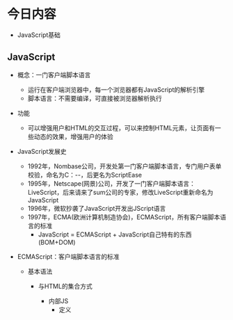 # 今日内容
- JavaScript基础


## JavaScript
- 概念：一门客户端脚本语言
    - 运行在客户端浏览器中，每一个浏览器都有JavaScript的解析引擎
    - 脚本语言：不需要编译，可直接被浏览器解析执行

- 功能
    - 可以增强用户和HTML的交互过程，可以来控制HTML元素，让页面有一些动态的效果，增强用户的体验
    
    
- JavaScript发展史
    - 1992年，Nombase公司，开发处第一门客户端脚本语言，专门用户表单校验，命名为C：--，后更名为ScriptEase
    - 1995年，Netscape(网景)公司，开发了一门客户端脚本语言：LiveScript，后来请来了sum公司的专家，修改LiveScript重新命名为JavaScript
    - 1996年，微软抄袭了JavaScript开发出JScript语言
    - 1997年，ECMA(欧洲计算机制造协会)，ECMAScript，所有客户端脚本语言的标准 
        - JavaScript = ECMAScript + JavaScript自己特有的东西(BOM+DOM)

- ECMAScript：客户端脚本语言的标准
    - 基本语法
        - 与HTML的集合方式
            - 内部JS
                - 定义<script>标签，标签体内容就是js代码
            - 外部JS
                - 定义<script>标签，通过src属性引入外部的js文件
            - 注意事项
                - -<script>标签可以定义在HTML页面的任意地方，但是定义的位置会影响执行的顺序
                - -<script>标签可以定义多个
        - 注释
            - 单行注释：//注释内容
            - 多行注释：/*注释内容*/
        - 数据类型
            - 原始数据类型(基本数据类型)
                - number：数字。 整数/小数/NaN(not a number 一个不是数字的数字类型)
                - String：字符串。"abc" "abc" 'a' 'abc'
                - boolean：true和false
                - null：一个对象为空的占位符
                - undefined：未定义，如果一个变量没有给初始化值，则会被默认赋值为undefined
            - 引用数据类型：对象
        - 变量
            - 变量：一小块存储数据的空间
            - Java语言是强类型的语言，而JavaScript是弱类型语言
                - 强类型：在开辟变量存储空间时，定义了空间将来存储的数据的数据类型只能存储固定类型的数据
                - 弱类型：在开辟变量存储空间时，不定义空间将来的存储的数据类型，可以存放任意类型的数据
            - 语法
                - var 变量名 = 初始化值;
                
        - 运算符
            - 一元运算符：只有一个运算数的运算符
                - ++ -- ， +(正好) +3
                - ++ --：自增，自减
                    - ++(--)在前，先自增(自减)，再运算
                    - ++(--)在后，先自减(自增)，再运算
            - 算术运算符
                - + - * / % ...
            - 赋值运算符
                - = += -+ == %= /= ...
            - 比较运算符
                - > < >= <= == ===(全等于)
            - 逻辑运算符
                - && || !
                    - 其他类型转boolean
                        - number：0或NaN为假，其他为真
                        - string：除了空字符串其("")，他都是true
                        - null&undefined：都是false
                        - 对象：所有对象都为true
            - 三元运算符
                - 语法
                    - 表达式? 值1:值2
                    - 判断表达式的值如果是true则取值1，否则取值2
                        var a = 3; var b = 4;
                        var c = a > b ? 1:0;
                        alert(c)
        
        - 流程控制语句
            - if...else...
            - switch
                - 在Java中switch语句可以接收的数据类型：byte int shor char 枚举(1.5) String(1.7)
                    - switch(变量)
                        - case 值：
                - 在JS中，可以接收任何原始数据类型
            - while
            - do...while
            - for
        - JS特殊语法
            - 语句以;结尾，如果一行只有一条语句则;可以省略(不建议)
            - 变量的定义使用var关键字，也可以不使用
                - 用和不用的区
                    - 用：定义的变量是局部变量
                    - 不用：定义的变量是全局变量(不建议)
        
    - 基本对象
        - Function：函数对象
            - 创建
                - var fun = new Function(形式参数,方法体);  不推荐
                - function 方法名称(形式参数列表){方法体}
                - var 方法名 = function(形式参数列表){方法体}
        
            - 方法
            - 属性
                - length：代表形参的个数
            - 特点
                - 方法定义时，形参的类型不用写，返回值类型也可不用写
                - 方法是一个对象，如果定义名称相同的方法，会覆盖
                - 在JS中，方法的调用只与方法的名称有关，和参数无关
                - 在方法申明中有一个隐藏的内置对象(数组)，arguments，封装了所有的实际参数
            - 调用
                - 方法名称(实际参数列表);
        - Array：数组对象
        - Boolean
        - Date
            - 创建
                 - var date = new Date();
            
            - 方法
                - toLocaleString()：返回当前Date对象对应的时间本地字符串格式
                - getTime()：获取毫秒值，返回当前如期对象描述的时间到1970年一月一日零点的毫秒值差
        - Math
            - 创建
                - 特点：Math对象不用创建爱你，直接使用 Math.方法名();
            - 方法
                - random()：返回0～1之间的随机数，含零不含一
                - ceil(x)：对数进行上舍入
                - floor(x)：对数进行下舍入
                - round(x)：把数四舍五入为最接近的整数
            - 属性
                - PI
        - Number
        - String
        - RegExp
           - 正则表达式对象
                - 定义字符串组成规则
                    - 单个字符：[]
                        - 如：[a] [ab] [a-z A-Z 0-9 _]
                        - 特殊符号代表特殊含义的单个字符
                            - \d：单个数字字符[0-9]
                            - \w：单个单词字符[a-z A-Z 0-9 _]
                    - 量词符号
                        - ?：表示出现0次或1次
                        - *：表示出现0次或多次
                        - +：表示出现一次或多次
                        - {m,n}：表示 m<= 数量 <=n
                            - m如过缺省：{,n}表示最多n次
                            - n如果缺省：{m,}表示最少m次
                    - 开始结束符号
                        - ^：开始
                        - $：结尾 
           - 正则对象
            - 创建
                - var reg = new RegExp("正则表达式");
                - var reg = /正则表达式/;
            - 方法
                - test(参数)：验证指定的字符串是否符合正则定义的规范
            
        - Global
            - 特点：全局对象，global中封装的方法不需要对象就可以直接调用。 方法名()
            - 方法：
                - encodeURI()：url编码
                - decodeURI()：url解码

                - encodeURIComponent：url编码，编码的字符更多
                - decodeURIComponent：url解码

                - parseInt()：将字符串转为数字
                    - 逐一判断为一个字符是否是数字，直到不是数字位置，将前面数字部分转为number

                - isNaN()：判断一个值是否为NaN
                    - NaN六亲不认，包括自己不认，NaN参与的==比较全部访问false

                - eval()：将JavaScript字符串，并把它作为脚本代码来执行
                

- BOM

- 
    